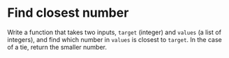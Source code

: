 # Find closest number

Write a function that takes two inputs, `target` (integer) and `values` (a list of integers), and find which number in `values` is closest to `target`. In the case of a tie, return the smaller number.